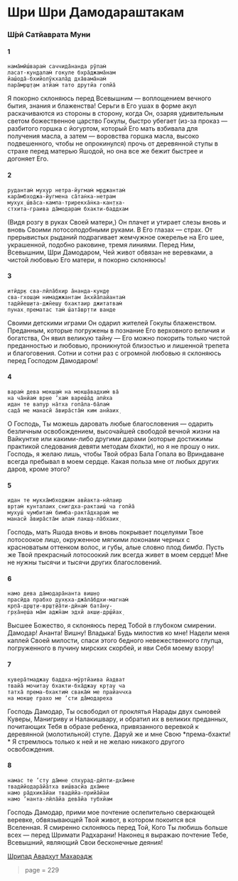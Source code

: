 # Шри Шри Дамодараштакам

### Ш́рӣ Сатйаврата Муни

#### 1

    нама̄мӣш́варам̇ саччида̄нанда рӯпам̇
    ласат-кун̣д̣алам̇ гокуле бхра̄джама̄нам
    йаш́ода̄-бхийолӯкхала̄д дха̄вама̄нам̇
    пара̄мр̣ш̣т̣ам атйам̇ тато друтйа гопйа̄

Я покорно склоняюсь перед Всевышним — воплощением вечного бытия, знания и блаженства! Серьги в Его ушах в форме акул раскачиваются из стороны в сторону, когда Он, озаряя удивительным светом божественное царство Гокулы, быстро убегает (из-за проказ — разбитого горшка с йогуртом, который Его мать взбивала для получения масла, а затем — воровства горшка масла, высоко подвешенного, чтобы не опрокинулся) прочь от деревянной ступы в страхе перед матерью Яшодой, но она все же бежит быстрее и догоняет Его.

#### 2

    рудантам̇ мухур нетра-йугмам̇ мр̣джантам̇
    кара̄мбходжа-йугмена са̄тан̇ка-нетрам
    мухух̣ ш́ва̄са-кампа-трирекха̄н̇ка-кан̣т̣ха-
    стхита-граива да̄модарам̇ бхакти-баддхам

(Видя розгу в руках Своей матери,) Он плачет и утирает слезы вновь и вновь Своими лотосоподобными руками. В Его глазах — страх. От прерывистых рыданий подрагивает жемчужное ожерелье на Его шее, украшенной, подобно раковине, тремя линиями. Перед Ним, Всевышним, Шри Дамодаром, Чей живот обвязан не веревками, а чистой любовью Его матери, я покорно склоняюсь!

#### 3

    итӣдр̣к сва-лӣла̄бхир а̄нанда-кун̣д̣е
    сва-гхош̣ам̇ нимаджжантам а̄кхйа̄пайантам̇
    тадӣйеш̣ита-джн̃еш̣у бхактаир джитатвам̇
    пунах̣ прематас там̇ ш́ата̄вр̣тти ванде

Своими детскими играми Он одарил жителей Гокулы блаженством. Преданным, которые погружены в познание Его верховного величия и богатства, Он явил великую тайну — Его можно покорить только чистой преданностью и любовью, проникнутой близостью и лишенной трепета и благоговения. Сотни и сотни раз с огромной любовью я склоняюсь перед Господом Дамодаром!

#### 4

    варам̇ дева мокш̣ам̇ на мокш̣а̄вадхим̇ ва̄
    на ча̄нйам̇ вр̣не ’хам̇ вареш́а̄д апӣха
    идан те вапур на̄тха гопа̄ла-ба̄лам̇
    сада̄ ме манасй а̄вира̄ста̄м̇ ким анйаих̣

О Господь, Ты можешь даровать любые благословения — одарить безличным освобождением, высочайшей свободой вечной жизни на Вайкунтхе или какими-либо другими дарами (которые достижимы практикой следования девяти методам *бхакти*), но я не прошу о них. Господь, я желаю лишь, чтобы Твой образ Бала Гопала во Вриндаване всегда пребывал в моем сердце. Какая польза мне от любых других даров, кроме этого?

#### 5

    идан те мукха̄мбходжам авйакта-нӣлаир
    вр̣там̇ кунталаих̣ снигдха-рактаиш́ ча гопйа̄
    мухуш́ чумбитам̇ бимба-ракта̄дхарам̇ ме
    манасй а̄вира̄ста̄м алам̇ лакш̣а-ла̄бхаих̣

Господь, мать Яшода вновь и вновь покрывает поцелуями Твое лотосоокое лицо, окруженное мягкими локонами черных с красноватым оттенком волос, и губы, алые словно плод *бимба*. Пусть же Твой прекрасный лотосоокий лик всегда живет в моем сердце! Мне не нужны тысячи и тысячи других благословений.

#### 6

    намо дева да̄модара̄нанта виш̣н̣о
    прасӣда прабхо дух̣кха-джа̄ла̄бдхи-магнам̇
    кр̣па̄-др̣ш̣т̣и-вр̣ш̣т̣йа̄ти-дӣнам̇ бата̄ну-
    гр̣ха̄н̣еш́а ма̄м аджн̃ам эдхй акш̣и-др̣ш́йах̣

Высшее Божество, я склоняюсь перед Тобой в глубоком смирении. Дамодар! Ананта! Вишну! Владыка! Будь милостив ко мне! Надели меня каплей Своей милости, спаси этого бедного невежественного глупца, погруженного в пучину мирских скорбей, и яви Себя моему взору!

#### 7

    кувера̄тмаджау баддха-мӯртйаива йадват
    твайа̄ мочитау бхакти-бха̄джау кр̣тау ча
    татха̄ према-бхактим̇ свака̄м̇ ме прайаччха
    на мокш̣е грахо ме ’сти да̄модареха

Господь Дамодар, Ты освободил от проклятья Нарады двух сыновей Куверы, Манигриву и Налакишвару, и обратил их в великих преданных, почитающих Тебя в образе ребенка, привязанного веревкой к деревянной (молотильной) ступе. Даруй же и мне Свою *према-бхакти! * Я стремлюсь только к ней и не желаю никакого другого освобождения.

#### 8

    намас те ’сту да̄мне спхурад-дӣпти-дха̄мне
    твадӣйодара̄йа̄тха виш́васйа дха̄мне
    намо ра̄дхика̄йаи твадӣйа-прийа̄йаи
    намо ’нанта-лӣла̄йа дева̄йа тубхйам

Господь Дамодар, прими мое почтение ослепительно сверкающей веревке, обвязывающей Твой живот, в котором покоится вся Вселенная. Я смиренно склоняюсь перед Той, Кого Ты любишь больше всех — перед Шримати Радхарани! Наконец я выражаю почтение Тебе, Всевышний, являющий Свои бесконечные деяния!

[Шрипад Авадхут Махарадж](https://soundcloud.com/bharatimaharaj/avadxut-maxaradzh)


> page = 229